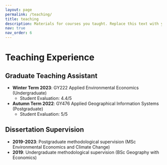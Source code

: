 ```yaml
---
layout: page
permalink: /teaching/
title: teaching
description: Materials for courses you taught. Replace this text with your description.
nav: true
nav_order: 6
---
```


# Teaching Experience

## Graduate Teaching Assistant
* **Winter Term 2023**: GY222 Applied Environmental Economics (Undergraduate)
    - Student Evaluation: 4.4/5
* **Autumn Term 2022**: GY476 Applied Geographical Information Systems (Postgraduate)
    - Student Evaluation: 5/5

## Dissertation Supervision
* **2019-2023**: Postgraduate methodological supervision (MSc Environmental Economics and Climate Change)
* **2019**: Undergraduate methodological supervision (BSc Geography with Economics)
